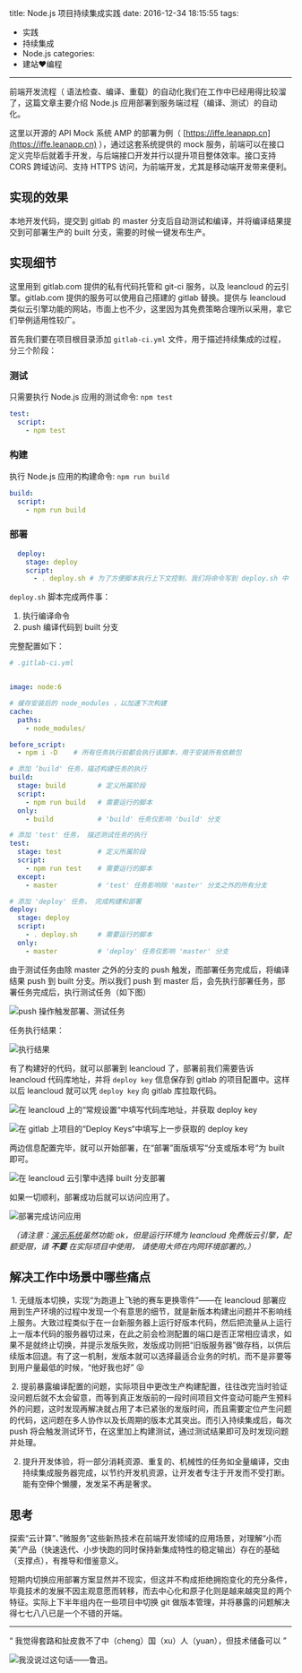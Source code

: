 title: Node.js 项目持续集成实践
date: 2016-12-34 18:15:55
tags: 
  - 实践
  - 持续集成
  - Node.js
categories:
  - 建站❤编程
---

  前端开发流程（ 语法检查、编译、重载）的自动化我们在工作中已经用得比较溜了，这篇文章主要介绍 Node.js 应用部署到服务端过程（编译、测试）的自动化。

  这里以开源的 API Mock 系统 AMP 的部署为例（ [https://iffe.leanapp.cn](https://iffe.leanapp.cn) ），通过这套系统提供的 mock 服务，前端可以在接口定义完毕后就着手开发，与后端接口开发并行以提升项目整体效率。接口支持 CORS 跨域访问、支持 HTTPS 访问，为前端开发，尤其是移动端开发带来便利。
<!-- more -->
## 实现的效果

  本地开发代码，提交到 gitlab 的 master 分支后自动测试和编译，并将编译结果提交到可部署生产的 built 分支，需要的时候一键发布生产。

## 实现细节

  这里用到 gitlab.com 提供的私有代码托管和 git-ci 服务，以及 leancloud 的云引擎。gitlab.com 提供的服务可以使用自己搭建的 gitlab 替换。提供与 leancloud 类似云引擎功能的网站，市面上也不少，这里因为其免费策略合理所以采用，拿它们举例适用性较广。

  首先我们要在项目根目录添加 `gitlab-ci.yml` 文件，用于描述持续集成的过程，分三个阶段：

  ### 测试
  只需要执行 Node.js 应用的测试命令: `npm test`

  ```yml
  test:
    script:
      - npm test
   ```

  ### 构建
  执行 Node.js 应用的构建命令: `npm run build`

  ```yml
  build:
    script:
      - npm run build
   ```
  ### 部署

  ```yml
    deploy:
      stage: deploy
      script:
        - . deploy.sh # 为了方便脚本执行上下文控制，我们将命令写到 deploy.sh 中
  ```
  `deploy.sh` 脚本完成两件事：

  1. 执行编译命令
  2. push 编译代码到 built 分支

完整配置如下：

  ```yml
  # .gitlab-ci.yml


  image: node:6

  # 缓存安装后的 node_modules ，以加速下次构建
  cache:
    paths: 
      - node_modules/

  before_script:
    - npm i -D    # 所有任务执行前都会执行该脚本，用于安装所有依赖包 

  # 添加 ‘build' 任务，描述构建任务的执行
  build:
    stage: build        # 定义所属阶段
    script:
      - npm run build   # 需要运行的脚本
    only:
      - build           # 'build' 任务仅影响 'build' 分支

  # 添加 'test' 任务， 描述测试任务的执行
  test:
    stage: test         # 定义所属阶段
    script:
      - npm run test    # 需要运行的脚本
    except:
      - master          # 'test' 任务影响除 'master' 分支之外的所有分支

  # 添加 'deploy' 任务， 完成构建和部署
  deploy:
    stage: deploy
    script:
      - . deploy.sh     # 需要运行的脚本
    only:
      - master          # 'deploy' 任务仅影响 'master' 分支
  ```
  由于测试任务由除 master 之外的分支的 push 触发，而部署任务完成后，将编译结果 push 到 built 分支。所以我们 push 到 master 后，会先执行部署任务，部署任务完成后，执行测试任务（如下图）

  ![push 操作触发部署、测试任务](https://ww1.sinaimg.cn/large/4d6e3e3bgw1fasnuyxbxij21do0myq8j.jpg)

  任务执行结果：

  ![执行结果](https://ww1.sinaimg.cn/large/4d6e3e3bgw1fasnv43a3rj21dy0n6grg.jpg)

  有了构建好的代码，就可以部署到 leancloud 了，部署前我们需要告诉 leancloud 代码库地址，并将 `deploy key` 信息保存到 gitlab 的项目配置中。这样以后 leancloud 就可以凭 `deploy key` 向 gitlab 库拉取代码。

  ![在 leancloud 上的“常规设置“中填写代码库地址，并获取 `deploy key`](https://ww1.sinaimg.cn/large/4d6e3e3bgw1fasnvfto9rj21d00sc7bq.jpg)

  ![在 gitlab 上项目的“Deploy Keys“中填写上一步获取的 `deploy key`](https://ww1.sinaimg.cn/large/4d6e3e3bgw1fasnv6vy7fj20ug0nk0yb.jpg)

  两边信息配置完毕，就可以开始部署，在“部署”面版填写“分支或版本号“为 built 即可。

  ![在 leancloud 云引擎中选择 built 分支部署](https://ww1.sinaimg.cn/large/4d6e3e3bgw1fasnupddu7j20mu0oujuq.jpg)

  如果一切顺利，部署成功后就可以访问应用了。

  ![部署完成访问应用](https://ww1.sinaimg.cn/large/4d6e3e3bgw1fasog9t4wxj21eu0z2qgs.jpg)

  *（请注意：[演示系统](https://iffe.leanapp.cn)虽然功能 ok，但是运行环境为 leancloud 免费版云引擎，配额受限，请 **不要** 在实际项目中使用， 请使用大师在内网环境部署的。）*



## 解决工作中场景中哪些痛点


  1. 无缝版本切换，实现“为跑道上飞驰的赛车更换零件”——在 leancloud 部署应用到生产环境的过程中发现一个有意思的细节，就是新版本构建出问题并不影响线上服务。大致过程类似于在一台新服务器上运行好版本代码，然后把流量从上运行上一版本代码的服务器切过来，在此之前会检测配置的端口是否正常相应请求，如果不是就终止切换，并提示发版失败，发版成功则把“旧版服务器”做存档，以供后续版本回退。有了这一机制，发版本就可以选择最适合业务的时机，而不是非要等到用户量最低的时候，“他好我也好” 😝

  2. 提前暴露编译配置的问题，实际项目中更改生产构建配置，往往改完当时验证没问题后就不太会留意，而等到真正发版前的一段时间项目文件变动可能产生预料外的问题，这时发现再解决就占用了本已紧张的发版时间，而且需要定位产生问题的代码，这问题在多人协作以及长周期的版本尤其突出。而引入持续集成后，每次 push 将会触发测试环节，在这里加上构建测试，通过测试结果即可及时发现问题并处理。

  2. 提升开发体验，将一部分消耗资源、重复的、机械性的任务如全量编译，交由持续集成服务器完成，以节约开发机资源，让开发者专注于开发而不受打断。能有空伸个懒腰，发发呆不再是奢求。

## 思考
  探索“云计算”、”微服务”这些新热技术在前端开发领域的应用场景，对理解“小而美”产品（快速迭代、小步快跑的同时保持新集成特性的稳定输出）存在的基础（支撑点），有推导和借鉴意义。
  
  短期内切换应用部署方案显然并不现实，但这并不构成拒绝拥抱变化的充分条件，毕竟技术的发展不因主观意愿而转移，而去中心化和原子化则是越来越突显的两个特征。实际上下半年组内在一些项目中切换 git 做版本管理，并将暴露的问题解决得七七八八已是一个不错的开端。
  
  ---

  “ 我觉得套路和扯皮救不了中（cheng）国（xu）人（yuan），但技术储备可以 ”

  ![我没说过这句话——鲁迅](http://ww1.sinaimg.cn/large/4d6e3e3bgw1fb1vq7qshuj218c18gwlb.jpg)。